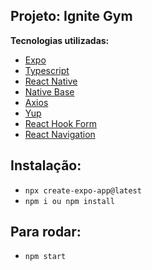 ## Projeto: Ignite Gym

**Tecnologias utilizadas:**

- [Expo]()
- [Typescript]()
- [React Native]()
- [Native Base]()
- [Axios]()
- [Yup]()
- [React Hook Form]()
- [React Navigation]()

## Instalação:

- `npx create-expo-app@latest`
- `npm i ou npm install`

## Para rodar:

- `npm start`